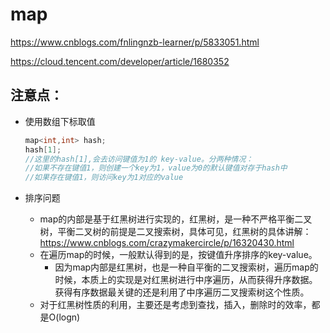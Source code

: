 # map

https://www.cnblogs.com/fnlingnzb-learner/p/5833051.html

https://cloud.tencent.com/developer/article/1680352

## 注意点：

- 使用数组下标取值

  ```C++
  map<int,int> hash;
  hash[1];
  //这里的hash[1],会去访问键值为1的 key-value。分两种情况：
  //如果不存在键值1，则创建一个key为1，value为0的默认键值对存于hash中
  //如果存在键值1，则访问key为1对应的value
  ```

- 排序问题

  - map的内部是基于红黑树进行实现的，红黑树，是一种不严格平衡二叉树，平衡二叉树的前提是二叉搜索树，具体可见，红黑树的具体讲解：https://www.cnblogs.com/crazymakercircle/p/16320430.html
  - 在遍历map的时候，一般默认得到的是，按键值升序排序的key-value。
    - 因为map内部是红黑树，也是一种自平衡的二叉搜索树，遍历map的时候，本质上的实现是对红黑树进行中序遍历，从而获得升序数据。获得有序数据最关键的还是利用了中序遍历二叉搜索树这个性质。
  - 对于红黑树性质的利用，主要还是考虑到查找，插入，删除时的效率，都是O(logn)

